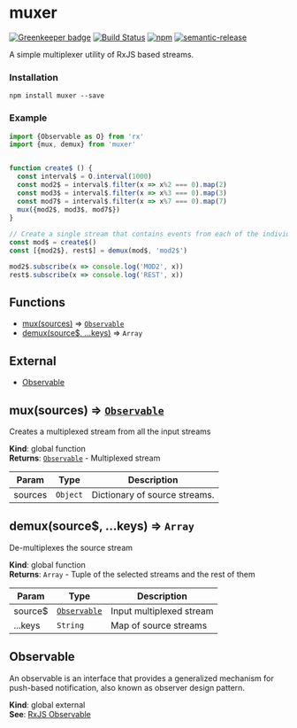 # muxer

[![Greenkeeper badge](https://badges.greenkeeper.io/tusharmath/muxer.svg)](https://greenkeeper.io/)
[![Build Status][travis-svg]][travis]
[![npm][npm-svg]][npm]
[![semantic-release][semantic-release-svg]][semantic-release]

[travis-svg]:           https://travis-ci.org/tusharmath/muxer.svg?branch=master
[travis]:               https://travis-ci.org/tusharmath/muxer
[semantic-release-svg]: https://img.shields.io/badge/%20%20%F0%9F%93%A6%F0%9F%9A%80-semantic--release-e10079.svg
[semantic-release]:     https://github.com/semantic-release/semantic-release
[npm-svg]:              https://img.shields.io/npm/v/muxer.svg
[npm]:                  https://www.npmjs.com/package/muxer


A simple multiplexer utility of RxJS based streams.

### Installation
```
npm install muxer --save
```

### Example

```javascript
import {Observable as O} from 'rx'
import {mux, demux} from 'muxer'


function create$ () {
  const interval$ = O.interval(1000)
  const mod2$ = interval$.filter(x => x%2 === 0).map(2) 
  const mod3$ = interval$.filter(x => x%3 === 0).map(3)
  const mod7$ = interval$.filter(x => x%7 === 0).map(7)
  mux({mod2$, mod3$, mod7$})
} 
 
// Create a single stream that contains events from each of the individual streams 
const mod$ = create$() 
const [{mod2$}, rest$] = demux(mod$, 'mod2$')

mod2$.subscribe(x => console.log('MOD2', x))
rest$.subscribe(x => console.log('REST', x))
```

## Functions

* [mux(sources)](#mux) ⇒ <code>[Observable](#external_Observable)</code>
* [demux(source$, ...keys)](#demux) ⇒ <code>Array</code>

## External

* [Observable](#external_Observable)

<a name="mux"></a>

## mux(sources) ⇒ <code>[Observable](#external_Observable)</code>
Creates a multiplexed stream from all the input streams

**Kind**: global function  
**Returns**: <code>[Observable](#external_Observable)</code> - Multiplexed stream  

| Param | Type | Description |
| --- | --- | --- |
| sources | <code>Object</code> | Dictionary of source streams. |

<a name="demux"></a>

## demux(source$, ...keys) ⇒ <code>Array</code>
De-multiplexes the source stream

**Kind**: global function  
**Returns**: <code>Array</code> - Tuple of the selected streams and the rest of them  

| Param | Type | Description |
| --- | --- | --- |
| source$ | <code>[Observable](#external_Observable)</code> | Input multiplexed stream |
| ...keys | <code>String</code> | Map of source streams |

<a name="external_Observable"></a>

## Observable
An observable is an interface that provides a generalized mechanism for push-based notification,
also known as observer design pattern.

**Kind**: global external  
**See**: [RxJS Observable](https://github.com/Reactive-Extensions/RxJS/blob/master/doc/api/core/observable.md)  
